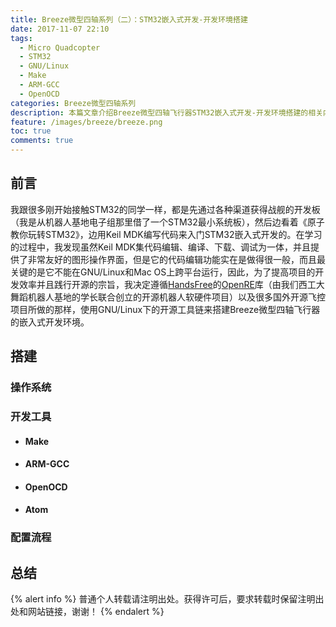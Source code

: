 ```yaml
---
title: Breeze微型四轴系列（二）：STM32嵌入式开发-开发环境搭建
date: 2017-11-07 22:10
tags:
  - Micro Quadcopter
  - STM32
  - GNU/Linux
  - Make
  - ARM-GCC
  - OpenOCD
categories: Breeze微型四轴系列
description: 本篇文章介绍Breeze微型四轴飞行器STM32嵌入式开发-开发环境搭建的相关内容。
feature: /images/breeze/breeze.png
toc: true
comments: true
---
```


## 前言

我跟很多刚开始接触STM32的同学一样，都是先通过各种渠道获得战舰的开发板（我是从机器人基地电子组那里借了一个STM32最小系统板），然后边看着《原子教你玩转STM32》，边用Keil MDK编写代码来入门STM32嵌入式开发的。在学习的过程中，我发现虽然Keil MDK集代码编辑、编译、下载、调试为一体，并且提供了非常友好的图形操作界面，但是它的代码编辑功能实在是做得很一般，而且最关键的是它不能在GNU/Linux和Mac OS上跨平台运行，因此，为了提高项目的开发效率并且践行开源的宗旨，我决定遵循[HandsFree](https://hands-free.github.io)的[OpenRE](https://github.com/HANDS-FREE/OpenRE)库（由我们西工大舞蹈机器人基地的学长联合创立的开源机器人软硬件项目）以及很多国外开源飞控项目所做的那样，使用GNU/Linux下的开源工具链来搭建Breeze微型四轴飞行器的嵌入式开发环境。

<!--more-->

## 搭建

### 操作系统

### 开发工具

- #### Make

- #### ARM-GCC

- #### OpenOCD

- #### Atom

### 配置流程

## 总结

{% alert info %}
普通个人转载请注明出处。获得许可后，要求转载时保留注明出处和网站链接，谢谢！
{% endalert %}
